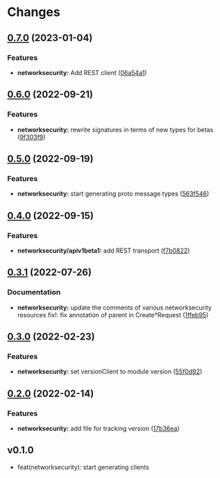 # Changes

## [0.7.0](https://github.com/googleapis/google-cloud-go/compare/networksecurity/v0.6.0...networksecurity/v0.7.0) (2023-01-04)


### Features

* **networksecurity:** Add REST client ([06a54a1](https://github.com/googleapis/google-cloud-go/commit/06a54a16a5866cce966547c51e203b9e09a25bc0))

## [0.6.0](https://github.com/googleapis/google-cloud-go/compare/networksecurity/v0.5.0...networksecurity/v0.6.0) (2022-09-21)


### Features

* **networksecurity:** rewrite signatures in terms of new types for betas ([9f303f9](https://github.com/googleapis/google-cloud-go/commit/9f303f9efc2e919a9a6bd828f3cdb1fcb3b8b390))

## [0.5.0](https://github.com/googleapis/google-cloud-go/compare/networksecurity/v0.4.0...networksecurity/v0.5.0) (2022-09-19)


### Features

* **networksecurity:** start generating proto message types ([563f546](https://github.com/googleapis/google-cloud-go/commit/563f546262e68102644db64134d1071fc8caa383))

## [0.4.0](https://github.com/googleapis/google-cloud-go/compare/networksecurity/v0.3.1...networksecurity/v0.4.0) (2022-09-15)


### Features

* **networksecurity/apiv1beta1:** add REST transport ([f7b0822](https://github.com/googleapis/google-cloud-go/commit/f7b082212b1e46ff2f4126b52d49618785c2e8ca))

## [0.3.1](https://github.com/googleapis/google-cloud-go/compare/networksecurity/v0.3.0...networksecurity/v0.3.1) (2022-07-26)


### Documentation

* **networksecurity:** update the comments of various networksecurity resources fix!: fix annotation of parent in Create*Request ([1ffeb95](https://github.com/googleapis/google-cloud-go/commit/1ffeb9557bf1f18cc131aff40ec7e0e15a9f4ead))

## [0.3.0](https://github.com/googleapis/google-cloud-go/compare/networksecurity/v0.2.0...networksecurity/v0.3.0) (2022-02-23)


### Features

* **networksecurity:** set versionClient to module version ([55f0d92](https://github.com/googleapis/google-cloud-go/commit/55f0d92bf112f14b024b4ab0076c9875a17423c9))

## [0.2.0](https://github.com/googleapis/google-cloud-go/compare/networksecurity/v0.1.0...networksecurity/v0.2.0) (2022-02-14)


### Features

* **networksecurity:** add file for tracking version ([17b36ea](https://github.com/googleapis/google-cloud-go/commit/17b36ead42a96b1a01105122074e65164357519e))

## v0.1.0

- feat(networksecurity): start generating clients

